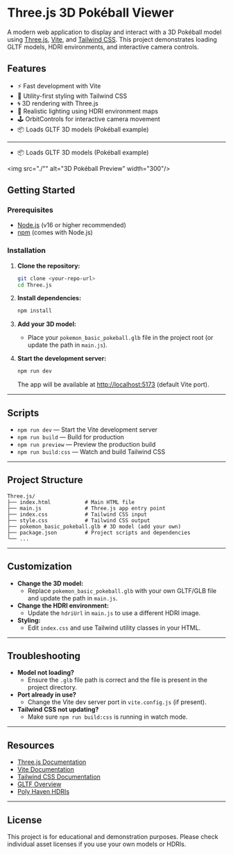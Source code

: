 # Three.js 3D Pokéball Viewer

A modern web application to display and interact with a 3D Pokéball model using [Three.js](https://threejs.org/), [Vite](https://vitejs.dev/), and [Tailwind CSS](https://tailwindcss.com/). This project demonstrates loading GLTF models, HDRI environments, and interactive camera controls.

## Features

- ⚡️ Fast development with Vite
- 🎨 Utility-first styling with Tailwind CSS
- 🌀 3D rendering with Three.js
- 🌅 Realistic lighting using HDRI environment maps
- 🕹️ OrbitControls for interactive camera movement
- 📦 Loads GLTF 3D models (Pokéball example)

---
- 📦 Loads GLTF 3D models (Pokéball example)

</td>
<td>

<img src="./"" alt="3D Pokéball Preview" width="300"/>

</td>
</tr>
</table>

## Getting Started

### Prerequisites
- [Node.js](https://nodejs.org/) (v16 or higher recommended)
- [npm](https://www.npmjs.com/) (comes with Node.js)

### Installation

1. **Clone the repository:**
   ```bash
   git clone <your-repo-url>
   cd Three.js
   ```

2. **Install dependencies:**
   ```bash
   npm install
   ```

3. **Add your 3D model:**
   - Place your `pokemon_basic_pokeball.glb` file in the project root (or update the path in `main.js`).

4. **Start the development server:**
   ```bash
   npm run dev
   ```
   The app will be available at [http://localhost:5173](http://localhost:5173) (default Vite port).

---

## Scripts

- `npm run dev` — Start the Vite development server
- `npm run build` — Build for production
- `npm run preview` — Preview the production build
- `npm run build:css` — Watch and build Tailwind CSS

---

## Project Structure

```
Three.js/
├── index.html           # Main HTML file
├── main.js              # Three.js app entry point
├── index.css            # Tailwind CSS input
├── style.css            # Tailwind CSS output
├── pokemon_basic_pokeball.glb # 3D model (add your own)
├── package.json         # Project scripts and dependencies
└── ...
```

---

## Customization

- **Change the 3D model:**
  - Replace `pokemon_basic_pokeball.glb` with your own GLTF/GLB file and update the path in `main.js`.
- **Change the HDRI environment:**
  - Update the `hdriUrl` in `main.js` to use a different HDRI image.
- **Styling:**
  - Edit `index.css` and use Tailwind utility classes in your HTML.

---

## Troubleshooting

- **Model not loading?**
  - Ensure the `.glb` file path is correct and the file is present in the project directory.
- **Port already in use?**
  - Change the Vite dev server port in `vite.config.js` (if present).
- **Tailwind CSS not updating?**
  - Make sure `npm run build:css` is running in watch mode.

---

## Resources

- [Three.js Documentation](https://threejs.org/docs/)
- [Vite Documentation](https://vitejs.dev/guide/)
- [Tailwind CSS Documentation](https://tailwindcss.com/docs/)
- [GLTF Overview](https://github.com/KhronosGroup/glTF)
- [Poly Haven HDRIs](https://polyhaven.com/hdris)

---

## License

This project is for educational and demonstration purposes. Please check individual asset licenses if you use your own models or HDRIs.

